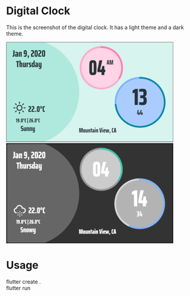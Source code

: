 # Digital Clock

This is the screenshot of the digital clock.
It has a light theme and a dark theme.  

<img src='digital_light.png' width='450'>  
<br />
<img src='digital_dark.png' width='450'>  
<br/>

# Usage
flutter create .  
flutter run  